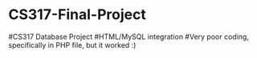 # CS317-Final-Project
#CS317 Database Project 
#HTML/MySQL integration 
#Very poor coding, specifically in PHP file, but it worked :)
